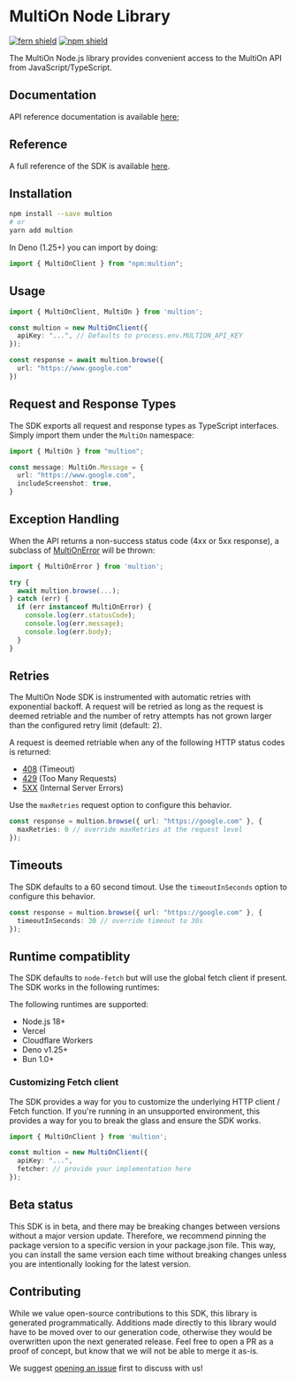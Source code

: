 # MultiOn Node Library

[![fern shield](https://img.shields.io/badge/%F0%9F%8C%BF-SDK%20generated%20by%20Fern-brightgreen)](https://buildwithfern.com/)
[![npm shield](https://img.shields.io/npm/v/multion)](https://www.npmjs.com/package/multion)

The MultiOn Node.js library provides convenient access to the MultiOn API from JavaScript/TypeScript.

## Documentation

API reference documentation is available [here](https://multion.docs.buildwithfern.com/);

## Reference

A full reference of the SDK is available [here](./reference.md).

## Installation

```bash
npm install --save multion
# or
yarn add multion
```

In Deno (1.25+) you can import by doing: 

```ts
import { MultiOnClient } from "npm:multion";
```

## Usage

```typescript
import { MultiOnClient, MultiOn } from 'multion';

const multion = new MultiOnClient({
  apiKey: "...", // Defaults to process.env.MULTION_API_KEY
});

const response = await multion.browse({
  url: "https://www.google.com"
})
```

## Request and Response Types

The SDK exports all request and response types as TypeScript interfaces. Simply 
import them under the `MultiOn` namespace: 

```ts
import { MultiOn } from "multion"; 

const message: MultiOn.Message = {
  url: "https://www.google.com",
  includeScreenshot: true,
}
```

## Exception Handling

When the API returns a non-success status code (4xx or 5xx response), 
a subclass of [MultiOnError](./src/errors/MultiOnError.ts) will be thrown:

```ts
import { MultiOnError } from 'multion';

try {
  await multion.browse(...);
} catch (err) {
  if (err instanceof MultiOnError) {
    console.log(err.statusCode); 
    console.log(err.message);
    console.log(err.body); 
  }
}
```

## Retries

The MultiOn Node SDK is instrumented with automatic retries with exponential backoff. A request will be
retried as long as the request is deemed retriable and the number of retry attempts has not grown larger
than the configured retry limit (default: 2).

A request is deemed retriable when any of the following HTTP status codes is returned:

- [408](https://developer.mozilla.org/en-US/docs/Web/HTTP/Status/408) (Timeout)
- [429](https://developer.mozilla.org/en-US/docs/Web/HTTP/Status/429) (Too Many Requests)
- [5XX](https://developer.mozilla.org/en-US/docs/Web/HTTP/Status/500) (Internal Server Errors)
  
Use the `maxRetries` request option to configure this behavior. 

```ts
const response = multion.browse({ url: "https://google.com" }, {
  maxRetries: 0 // override maxRetries at the request level
});
```

## Timeouts

The SDK defaults to a 60 second timout. Use the `timeoutInSeconds` option to 
configure this behavior. 

```ts
const response = multion.browse({ url: "https://google.com" }, {
  timeoutInSeconds: 30 // override timeout to 30s
});
```

## Runtime compatiblity

The SDK defaults to `node-fetch` but will use the global fetch client if present. The SDK 
works in the following runtimes: 

The following runtimes are supported:

- Node.js 18+ 
- Vercel 
- Cloudflare Workers
- Deno v1.25+
- Bun 1.0+

### Customizing Fetch client

The SDK provides a way for you to customize the underlying HTTP client / Fetch function. If you're 
running in an unsupported environment, this provides a way for you to break the glass and 
ensure the SDK works. 

```ts
import { MultiOnClient } from 'multion';

const multion = new MultiOnClient({
  apiKey: "...",
  fetcher: // provide your implementation here
});
```

## Beta status

This SDK is in beta, and there may be breaking changes between versions without a major version update. 
Therefore, we recommend pinning the package version to a specific version in your package.json file. 
This way, you can install the same version each time without breaking changes unless you are 
intentionally looking for the latest version.

## Contributing

While we value open-source contributions to this SDK, this library is generated programmatically. 
Additions made directly to this library would have to be moved over to our generation code, 
otherwise they would be overwritten upon the next generated release. Feel free to open a 
PR as a proof of concept, but know that we will not be able to merge it as-is. 

We suggest [opening an issue](https://github.com/FlatFilers/flatfile-node/issues) first to discuss with us!
